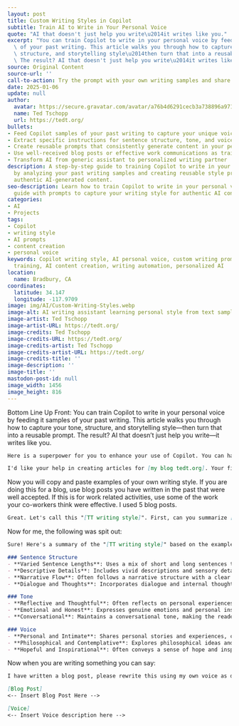 ```yaml
---
layout: post
title: Custom Writing Styles in Copilot
subtitle: Train AI to Write in Your Personal Voice
quote: "AI that doesn't just help you write\u2014it writes like you."
excerpt: "You can train Copilot to write in your personal voice by feeding it samples\
  \ of your past writing. This article walks you through how to capture your tone,\
  \ structure, and storytelling style\u2014then turn that into a reusable prompt.\
  \ The result? AI that doesn't just help you write\u2014it writes like you."
source: Original Content
source-url: ''
call-to-action: Try the prompt with your own writing samples and share your results
date: 2025-01-06
update: null
author:
  avatar: https://secure.gravatar.com/avatar/a76b4d6291cecb3a738896a971bfb903?s=512&d=mp&r=g
  name: Ted Tschopp
  url: https://tedt.org/
bullets:
- Feed Copilot samples of your past writing to capture your unique voice and style
- Extract specific instructions for sentence structure, tone, and voice characteristics
- Create reusable prompts that consistently generate content in your personal style
- Use well-received blog posts or effective work communications as training examples
- Transform AI from generic assistant to personalized writing partner
description: A step-by-step guide to training Copilot to write in your personal voice
  by analyzing your past writing samples and creating reusable style prompts for consistent,
  authentic AI-generated content.
seo-description: Learn how to train Copilot to write in your personal voice. Step-by-step
  guide with prompts to capture your writing style for authentic AI content generation.
categories:
- AI
- Projects
tags:
- Copilot
- writing style
- AI prompts
- content creation
- personal voice
keywords: Copilot writing style, AI personal voice, custom writing prompts, Copilot
  training, AI content creation, writing automation, personalized AI
location:
  name: Bradbury, CA
coordinates:
  latitude: 34.147
  longitude: -117.9709
image: img/AI/Custom-Writing-Styles.webp
image-alt: AI writing assistant learning personal style from text samples
image-artist: Ted Tschopp
image-artist-URL: https://tedt.org/
image-credits: Ted Tschopp
image-credits-URL: https://tedt.org/
image-credits-artist: Ted Tschopp
image-credits-artist-URL: https://tedt.org/
image-credits-title: ''
image-description: ''
image-title: ''
mastodon-post-id: null
image_width: 1456
image_height: 816
---
```

Bottom Line Up Front: You can train Copilot to write in your personal voice by feeding it samples of your past writing. This article walks you through how to capture your tone, structure, and storytelling style—then turn that into a reusable prompt. The result? AI that doesn’t just help you write—it writes like you.
 
```markdown
Here is a superpower for you to enhance your use of Copilot. You can have Copilot write something in your own style of writing.  Click on the link and head on over to Copilot for Web and use this prompt.  Make changes 

I'd like your help in creating articles for [my blog tedt.org]. Your first task will be to understand my writing style based on examples that I give you. After that, we'll create some content. To start, please say GO AHEAD and I will paste examples of my writing. Keep saying GO AHEAD and I will paste new examples. When I am done I will give you additional instructions. 
```
Now you will copy and paste examples of your own writing style. If you are doing this for a blog, use blog posts you have written in the past that were well accepted. If this is for work related activities, use some of the work your co-workers think were effective. I used 5 blog posts.

```markdown
Great. Let's call this "[TT writing style]". First, can you summarize [TT writing style] in a bullet points? Focus on the sentence structure, tone and voice so that I can give your description to someone else to emulate my style of writing.
```

Now for me, the following was spit out:

```markdown
Sure! Here's a summary of the "[TT writing style]" based on the examples you provided:

### Sentence Structure
- **Varied Sentence Lengths**: Uses a mix of short and long sentences to create a natural flow.
- **Descriptive Details**: Includes vivid descriptions and sensory details to paint a clear picture.
- **Narrative Flow**: Often follows a narrative structure with a clear beginning, middle, and end.
- **Dialogue and Thoughts**: Incorporates dialogue and internal thoughts to add depth and perspective.

### Tone
- **Reflective and Thoughtful**: Often reflects on personal experiences and deeper meanings.
- **Emotional and Honest**: Expresses genuine emotions and personal insights.
- **Conversational**: Maintains a conversational tone, making the reader feel engaged and connected.

### Voice
- **Personal and Intimate**: Shares personal stories and experiences, creating an intimate connection with the reader.
- **Philosophical and Contemplative**: Explores philosophical ideas and contemplative thoughts.
- **Hopeful and Inspirational**: Often conveys a sense of hope and inspiration, especially in relation to faith and spirituality.
```

Now when you are writing something you can say:

```Markdown
I have written a blog post, please rewrite this using my own voice as defined in the Voice section of this prompt.  

[Blog Post]
<-- Insert Blog Post Here -->

[Voice]
<-- Insert Voice description here -->
```